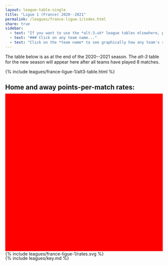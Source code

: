 ```yaml
---
layout: league-table-single
title: "Ligue 1 (France) 2020--2021"
permalink: /leagues/france-ligue-1/index.html
share: true
sidebar:
  - text: "If you want to use the *alt-3.uk* league tables elsewhere, please be sure to read the [License and Disclaimer](/about/license) page first."
  - text: "### Click on any team name..."
  - text: "Click on the *team name* to see graphically how any team's schedule strength evolves through the season."
---
```


The table below is as at the end of the 2020--2021 season. The _alt-3_ table for the new season will appear here after all teams have played 8 matches.

<!-- This page is normally updated 2 hours after each scheduled match kickoff time, unless a match is still in play. -->

{% include leagues/france-ligue-1/alt3-table.html %}

<style>
.svg-wrap {
    background-color:red;
    height:0;
    padding-top:100%; /* 350px/550px */
	margin-top:-10px;
    position: relative;
}

svg {
    background-color: white;
    height: 100%;
    display:block;
    width: 100%;
    position: absolute;
    top:0;
    left:0;
}
</style>

## Home and away points-per-match rates:

<div class="svg-wrap">
{% include leagues/france-ligue-1/rates.svg %}
</div>

{% include leagues/key.md %}
